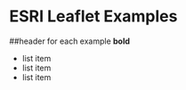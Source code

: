 ESRI Leaflet Examples
======================

##header for each example
**bold**
* list item
* list item
* list item